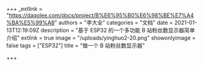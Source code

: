 +++
_extlink = "https://daqolee.com/docs/project/B%E6%95%B0%E6%98%BE%E7%A4%BA%E5%99%A8"
authors = "李大全"
categories = "文档"
date = 2021-01-13T12:19:09Z
description = "基于 ESP32 的一个多功能 B 站粉丝数显示器简单介绍"
extlink = true
image = "/uploads/yinghuo2-20.png"
showonlyimage = false
tags = ["ESP32"]
title = "做一个 B 站粉丝数显示器"

+++
